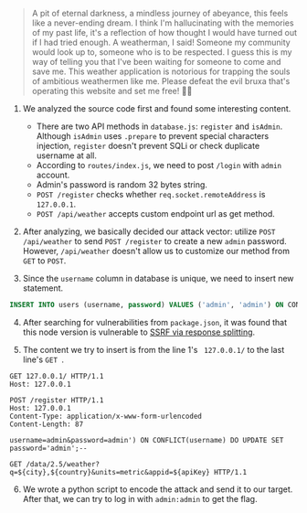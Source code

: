 > A pit of eternal darkness, a mindless journey of abeyance, this feels like a never-ending dream. I think I'm hallucinating with the memories of my past life, it's a reflection of how thought I would have turned out if I had tried enough. A weatherman, I said! Someone my community would look up to, someone who is to be respected. I guess this is my way of telling you that I've been waiting for someone to come and save me. This weather application is notorious for trapping the souls of ambitious weathermen like me. Please defeat the evil bruxa that's operating this website and set me free! 🧙‍♀️

1. We analyzed the source code first and found some interesting content.
    - There are two API methods in `database.js`: `register` and `isAdmin`. Although `isAdmin` uses `.prepare` to prevent special characters injection, `register` doesn't prevent SQLi or check duplicate username at all.
    - According to `routes/index.js`, we need to post `/login` with `admin` account.
    - Admin's password is random 32 bytes string.
    - `POST /register` checks whether `req.socket.remoteAddress` is `127.0.0.1`.
    - `POST /api/weather` accepts custom endpoint url as get method.

2. After analyzing, we basically decided our attack vector: utilize `POST /api/weather` to send `POST /register` to create a new `admin` password. However, `/api/weather` doesn't allow us to customize our method from `GET` to `POST`.

3. Since the `username` column in database is unique, we need to insert new statement.

```sql
INSERT INTO users (username, password) VALUES ('admin', 'admin') ON CONFLICT(username) DO UPDATE SET password='admin';--')
```

4. After searching for vulnerabilities from `package.json`, it was found that this node version is vulnerable to [SSRF via response splitting](https://hackerone.com/reports/409943).

5. The content we try to insert is from the line 1's ` 127.0.0.1/` to the last line's `GET `.

```
GET 127.0.0.1/ HTTP/1.1
Host: 127.0.0.1

POST /register HTTP/1.1
Host: 127.0.0.1
Content-Type: application/x-www-form-urlencoded
Content-Length: 87

username=admin&password=admin') ON CONFLICT(username) DO UPDATE SET password='admin';--

GET /data/2.5/weather?q=${city},${country}&units=metric&appid=${apiKey} HTTP/1.1 
```

6. We wrote a python script to encode the attack and send it to our target. After that, we can try to log in with `admin:admin` to get the flag.
